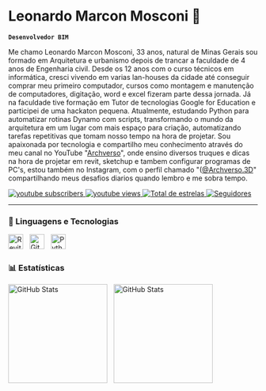 # Leonardo Marcon Mosconi  🌱

**`Desenvolvedor BIM`**

Me chamo Leonardo Marcon Mosconi, 33 anos, natural de Minas Gerais sou formado em Arquitetura e urbanismo depois de trancar a faculdade de 4 anos de Engenharia civil. Desde os 12 anos com o curso técnicos em informática, cresci vivendo em varias lan-houses da cidade até conseguir comprar meu primeiro computador, cursos como montagem e manutenção de computadores, digitação, word e excel fizeram parte dessa jornada. Já na faculdade tive formação em Tutor de tecnologias Google for Education e participei de uma hackaton pequena. Atualmente, estudando Python para automatizar rotinas Dynamo com scripts, transformando o mundo da arquitetura em um lugar com mais espaço para criação, automatizando tarefas repetitivas que tomam nosso tempo na hora de projetar. Sou apaixonada por tecnologia e compartilho meu conhecimento através do meu canal no YouTube "[Archverso](https://www.youtube.com/@archverso)", onde ensino diversos truques e dicas na hora de projetar em revit, sketchup e tambem configurar programas de PC's, estou também no Instagram, com o perfil chamado "([@Archverso.3D](https://www.instagram.com/archverso.3d/)" compartilhando meus desafios diarios quando lembro e me sobra tempo.

<p align="left">
    <a href="https://www.youtube.com/@archverso?sub_confirmation=1">
        <img 
            alt="youtube subscribers" 
            title="Inscreva-se no meu canal" 
            src="https://custom-icon-badges.demolab.com/youtube/channel/subscribers/UCo-gJ8RnTn5akHqHvO55DVA?color=%23E05D44&label=Inscreva-se&logo=video&logoColor=white&style=for-the-badge&labelColor=CE4630"
        />
    </a>
    <a href="https://www.youtube.com/@archverso">
        <img 
            alt="youtube views" 
            title="Vizualizações no YouTube" 
            src="https://custom-icon-badges.demolab.com/youtube/channel/views/UCo-gJ8RnTn5akHqHvO55DVA?color=%23E1AD0E&logo=eye&logoColor=white&style=for-the-badge&labelColor=C79600"
        />
    </a> 
    <a href="https://github.com/mosconileo?tab=repositories&sort=stargazers">
        <img 
            alt="Total de estrelas" 
            title="Total de estrelas GitHub" 
            src="https://custom-icon-badges.demolab.com/github/stars/mosconileo?color=55960c&style=for-the-badge&labelColor=488207&logo=star&label=estrelas"
        />
    </a>
    <a href="https://github.com/mosconileo?tab=followers">
        <img 
            alt="Seguidores" 
            title="Me siga no GitHub" 
            src="https://custom-icon-badges.demolab.com/github/followers/mosconileo?color=236ad3&labelColor=1155ba&style=for-the-badge&logo=github&label=Seguidores&logoColor=white"
        />
    </a>
</p>

---

### 🤖 Linguagens e Tecnologias

<img 
    align="left" 
    alt="Revit" 
    title="Revit"
    width="30px" 
    style="padding-right: 10px;" 
    src="https://www.notion.so/image/attachment%3Af800f49a-d45e-4dd9-b3c1-193e29f753b0%3AICONES_180X180_(1).png?table=block&id=f0d8b964-ee9d-4c2a-b788-821a61e7ae41&spaceId=a0310dcd-bb3e-4088-9795-c4aab3cb1cea&width=250&freeze=true&userId=e005b53a-b130-447e-b7d9-953fb08a3f4d&cache=v2" 
/>
<img 
    align="left" 
    alt="Git" 
    title="Git"
    width="30px" 
    style="padding-right: 10px;" 
    src="https://cdn.jsdelivr.net/gh/devicons/devicon@latest/icons/git/git-original.svg" 
/>
<img 
    align="left" 
    alt="Python" 
    title="Python"
    width="30px" 
    style="padding-right: 10px;" 
    src="https://cdn.jsdelivr.net/gh/devicons/devicon@latest/icons/python/python-original.svg" 
/>

<br/>
<br/>

### 📊 Estatísticas

<p>
  <img 
    align="left" 
    alt="GitHub Stats" 
    height="200" 
    style="padding-right: 10px;" 
    src="https://github-readme-stats.vercel.app/api?username=mosconileo&show_icons=true&theme=tokyonight&include_all_commits=true&locale=pt-br" 
  />

<img 
      align="left" 
      alt="GitHub Stats" 
      height="200" 
      src="https://github-readme-stats.vercel.app/api/top-langs/?username=mosconileo&theme=tokyonight&layout=compact&custom_title=Tecnologias&langs_count=9" 
  />

</p>
